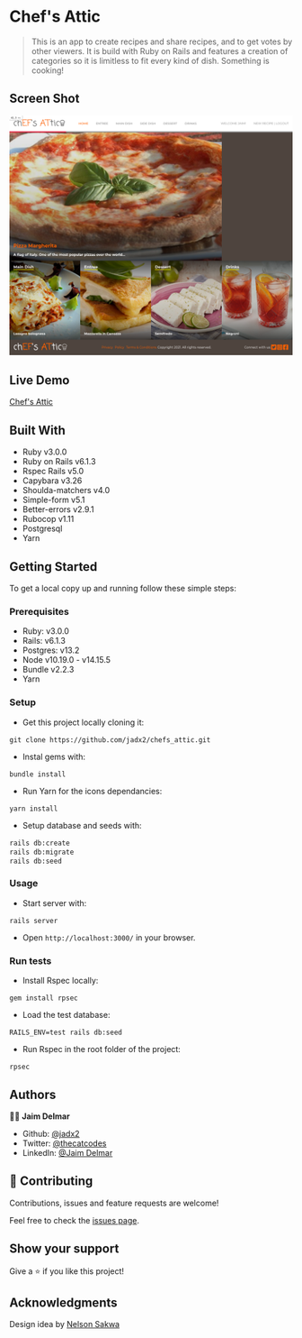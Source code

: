 # Chef's Attic

> This is an app to create recipes and share recipes, and to get votes by other viewers. It is build with Ruby on Rails and features a creation of categories so it is limitless to fit every kind of dish. Something is cooking!

## Screen Shot

![image](app/assets/images/capture.png)

## Live Demo

[Chef's Attic](https://sheltered-coast-24004.herokuapp.com/)

## Built With

- Ruby v3.0.0
- Ruby on Rails v6.1.3
- Rspec Rails v5.0
- Capybara v3.26
- Shoulda-matchers v4.0
- Simple-form v5.1
- Better-errors v2.9.1
- Rubocop v1.11
- Postgresql
- Yarn

## Getting Started

To get a local copy up and running follow these simple steps:

### Prerequisites

- Ruby: v3.0.0
- Rails: v6.1.3
- Postgres: v13.2
- Node v10.19.0 - v14.15.5
- Bundle v2.2.3
- Yarn

### Setup

- Get this project locally cloning it:

```
git clone https://github.com/jadx2/chefs_attic.git
```

- Instal gems with:

```
bundle install
```

- Run Yarn for the icons dependancies:

```
yarn install
```

- Setup database and seeds with:

```
rails db:create
rails db:migrate
rails db:seed
```

### Usage

- Start server with:

```
rails server
```

- Open `http://localhost:3000/` in your browser.

### Run tests

- Install Rspec locally:

```
gem install rpsec
```

- Load the test database:

```
RAILS_ENV=test rails db:seed
```

- Run Rspec in the root folder of the project:

```
rpsec
```

## Authors

👨‍💻 **Jaim Delmar**

- Github: [@jadx2](https://github.com/jadx2/)
- Twitter: [@thecatcodes](https://twitter.com/thecatcodes)
- LinkedIn: [@Jaim Delmar](https://www.linkedin.com/in/jaimdelmar/)

## 🤝 Contributing

Contributions, issues and feature requests are welcome!

Feel free to check the [issues page](https://github.com/jadx2/chefs_attic/issues).

## Show your support

Give a ⭐️ if you like this project!

## Acknowledgments

Design idea by [Nelson Sakwa](https://www.behance.net/sakwadesignstudio)
